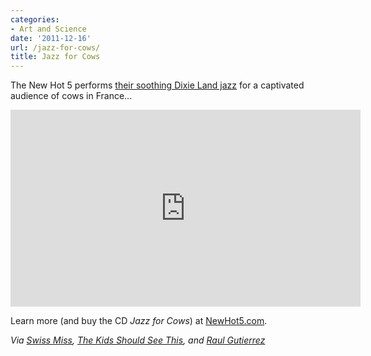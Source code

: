 ```yaml
---
categories:
- Art and Science
date: '2011-12-16'
url: /jazz-for-cows/
title: Jazz for Cows
---
```


The New Hot 5 performs <a href="https://www.youtube.com/watch?v=lXKDu6cdXLI">their soothing Dixie Land jazz</a> for a captivated audience of cows in France...

<div class="fluid-vids"><iframe class="alignc" width="560" height="315" src="https://www.youtube.com/embed/lXKDu6cdXLI?rel=0" frameborder="0" allowfullscreen></iframe></div>

Learn more (and buy the CD <em>Jazz for Cows</em>) at <a href="http://www.newhot5.com/">NewHot5.com</a>.

<em>Via <a href="http://www.swiss-miss.com/2011/12/cows-love-jazz.html">Swiss Miss</a>, <a href="http://thekidshouldseethis.com/post/13213824518">The Kids Should See This</a>, and <a href="https://twitter.com/themexican">Raul Gutierrez</a></em>